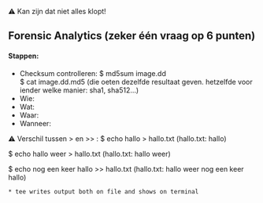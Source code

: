 :warning: Kan zijn dat niet alles klopt!

## Forensic Analytics (zeker één vraag op 6 punten)

#### Stappen: 
* Checksum controlleren: $ md5sum image.dd  
                         $ cat image.dd.md5  (die oeten dezelfde resultaat geven. hetzelfde voor iender welke manier: sha1, sha512...)
* Wie:
* Wat:
* Waar:
* Wanneer:

:warning: Verschil tussen > en >> :
  $ echo hallo > hallo.txt                (hallo.txt: hallo)
  
  $ echo hallo weer > hallo.txt           (hallo.txt: hallo weer)
    
  $ echo nog een keer hallo >> hallo.txt  (hallo.txt: hallo weer
                                                      nog een keer hallo)
                                                      
    * tee writes output both on file and shows on terminal
                                                         
                                                  
